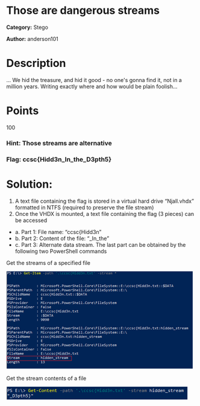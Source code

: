# Those are dangerous streams

**Category:** Stego

**Author:** anderson101

# Description
... We hid the treasure, and hid it good - no one's gonna find it, not in a million years. Writing exactly where and how would be plain foolish...

# Points
100


### Hint: Those streams are alternative
### Flag: ccsc{Hidd3n_In_the_D3pth5}

# Solution: 

1.	A text file containing the flag is stored in a virtual hard drive “Njall.vhdx” formatted in NTFS (required to preserve the file stream)
2.	Once the VHDX is mounted, a text file containing the flag (3 pieces) can be accessed
  - a.	Part 1: File name: “ccsc{Hidd3n”
  - b.	Part 2: Content of the file: “_In_the”
  - c.	Part 3: Alternate data stream. The last part can be obtained by the following two PowerShell commands

Get the streams of a specified file

![](get-item.png)

Get the stream contents of a file

![](get-content.png)
